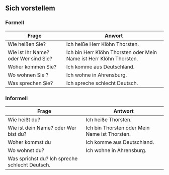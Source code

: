 ## Sich vorstellem

### Formell


|Frage|Anwort|
|-----|------|
|Wie heißen Sie? |Ich heiße Herr Klöhn Thorsten.|
|Wie ist Ihr Name? oder Wer sind Sie?|Ich bin Herr Klöhn Thorsten oder Mein Name ist Herr Klöhn Thorsten.|
|Woher kommen Sie?|Ich komme aus Deutschland.|
|Wo wohnen Sie ?|Ich wohne in Ahrensburg.|
|Was sprechen Sie?|Ich spreche schlecht Deutsch.|

### Informell

|Frage|Antwort|
|-----|-------|
|Wie heißt du?|Ich heiße Thorsten.|
|Wie ist dein Name? oder Wer bist du?|Ich bin Thorsten oder Mein Name ist Thorsten.|
|Woher kommst du|Ich komme aus Deutschland.|
|Wo wohnst du?|Ich wohne in Ahrensburg.|
|Was sprichst du? Ich spreche schlecht Deutsch.|